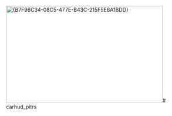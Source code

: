 <img width="426" height="264" alt="{B7F96C34-08C5-477E-B43C-215F5E6A1BDD}" src="https://github.com/user-attachments/assets/4786ff8d-c642-4383-8c29-61be8461bc43" /># carhud_pitrs

